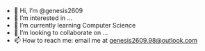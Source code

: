 - 👋 Hi, I’m @genesis2609
- 👀 I’m interested in ...
- 🌱 I’m currently learning Computer Science
- 💞️ I’m looking to collaborate on ...
- 📫 How to reach me: email me at genesis2609.98@outlook.com

<!---
genesis2609/genesis2609 is a ✨ special ✨ repository because its `README.md` (this file) appears on your GitHub profile.
You can click the Preview link to take a look at your changes.
--->

